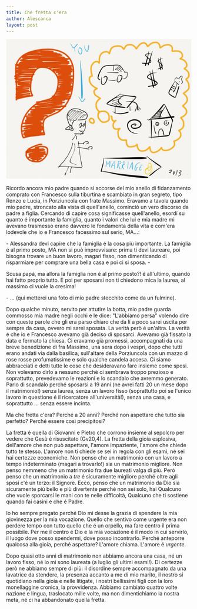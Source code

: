 ```yaml
---
title: Che fretta c'era
author: Alescanca
layout: post
---
```

<img src="/img/posts/dubbio-matrimonio.jpg" width="520px">

Ricordo ancora mio padre quando si accorse del mio anello di fidanzamento comprato con Francesco sulla tiburtina e scambiato in gran segreto, tipo Renzo e Lucia, in Porziuncola con frate Massimo.
Eravamo a tavola quando mio padre, stroncato alla vista di quell'anello, cominciò un vero discorso da padre a figlia. Cercando di capire cosa significasse quell'anello, esordí su quanto é importante la famiglia, quanto i valori che lui e mia madre mi avevano trasmesso erano davvero le fondamenta della vita e com'era lodevole che io e Francesco facessimo sul serio, MA...:

\- Alessandra devi capire che la famiglia é la cosa più importante. La famiglia é al primo posto, MA non si può improvvisare: prima ti devi laureare, poi bisogna trovare un buon lavoro, magari fisso, non dimenticando di risparmiare per comprare una bella casa e poi ci si sposa.
\-
<!-- INIZIO -->
Scusa papá, ma allora la famiglia non é al primo posto?! é all'ultimo, quando hai fatto proprio tutto. E poi per sposarsi non ti chiedono mica la laurea, al massimo ci vuole la cresima!
<!-- FINE -->
\- ... (qui metterei una foto di mio padre stecchito come da un fulmine).

Dopo qualche minuto, servito per attutire la botta, mio padre guarda commosso mia madre negli occhi e le dice: "L'abbiamo persa" volendo dire con queste parole che gli era parso chiaro che da lí a poco sarei uscita per sempre da casa, ovvero mi sarei sposata.
La veritá però é un'altra. La verità é che io e Francesco avevamo già deciso di sposarci. Avevamo già fissato la data e fermato la chiesa. Ci eravamo già promessi, accompagnati da una breve benedizione di fra Massimo, una sera dopo i vespri, dopo che tutti erano andati via dalla basilica, sull'altare della Porziuncola con un mazzo di rose rosse profumatissime e solo qualche candela accesa. Ci siamo abbracciati e detti tutte le cose che desideravano fare insieme come sposi. Non volevamo dirlo a nessuno perché ci sembrava troppo prezioso e soprattutto, prevedevamo le reazioni e lo scandalo che avremmo generato. Parlo di scandalo perché sposarsi a 19 anni (ne avrei fatti 20 un mese dopo il matrimonio!) senza laurea, senza un lavoro fisso (soprattutto poi se l'unico lavoro in questione é il ricercatore all'università!), senza una casa, e soprattutto ... senza essere incinta.

Ma che fretta c'era? Perché a 20 anni? Perché non aspettare che tutto sia perfetto? Perché essere così precipitosi?

La fretta é quella di Giovanni e Pietro che corrono insieme al sepolcro per vedere che Gesù é risuscitato (Gv20,4). La fretta della gioia esplosiva, dell'amore che non può aspettare, l'amore impaziente, l'amore che chiede tutto te stesso. 
L'amore non ti chiede se sei in regola con gli esami, né sei hai certezze economiche. Non penso che un matrimonio con un lavoro a tempo indeterminato (magari a trovarlo!) sia un matrimonio migliore. Non penso nemmeno che un matrimonio fra due laureati valga di più. Però penso che un matrimonio a *tre* é sicuramente migliore perché oltre agli sposi c'é un terzo: il Signore. Ecco, penso che un matrimonio da Dio sia sicuramente più bello e più divertente perché non sei solo, hai Qualcuno che vuole sporcarsi le mani con te nelle difficoltà, Qualcuno che ti sostiene quando fai casini e che é Padre.

Io ho sempre pregato perché Dio mi desse la grazia di spendere la mia giovinezza per la mia vocazione. Quello che sentivo come urgente era non perdere tempo con tutto quello che é un orpello, ma fare centro il prima possibile. Per me il centro é Dio e la mia vocazione é il modo in cui servirlo, il luogo dove posso spendermi, dove posso incontrarlo. Perché anteporre qualcosa alla gioia, perché aspettare? L'amore chiama. L'amore é *urgente*. 

Dopo quasi otto anni di matrimonio non abbiamo ancora una casa, né un lavoro fisso, né io mi sono laureata (a luglio gli ultimi esami!). Di certezze però ne abbiamo sempre di più: il disordine sempre accompagnato da una lavatrice da stendere, la presenza accanto a me di mio marito, il nostro sí quotidiano nella gioia e nelle litigate, i nostri bellissimi figli con la loro monellaggine cronica, la provvidenza. 
Abbiamo cambiato quattro volte nazione e lingua, traslocato mille volte, ma non dimentichiamo la nostra meta, né ci ha abbandonato quella fretta.
